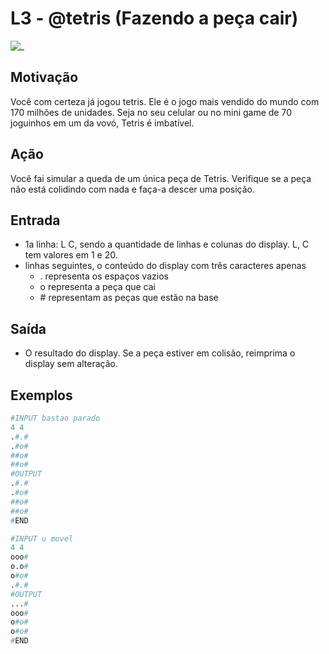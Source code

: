 # L3 - @tetris (Fazendo a peça cair)

![_](https://raw.githubusercontent.com/qxcodefup/arcade/master/base/tetris/cover.jpg)

## Motivação

Você com certeza já jogou tetris. Ele é o jogo mais vendido do mundo com 170 milhões de unidades. Seja no seu celular ou no mini game de 70 joguinhos em um da vovó, Tetris é imbatível.

## Ação

Você fai simular a queda de um única peça de Tetris. Verifique se a peça não está colidindo com nada e faça-a descer uma posição.

## Entrada

- 1a linha: L C, sendo a quantidade de linhas e colunas do display. L, C tem valores em 1 e 20.
- linhas seguintes, o conteúdo do display com três caracteres apenas
  - . representa os espaços vazios
  - o representa a peça que cai
  - \# representam as peças que estão na base

## Saída

- O resultado do display. Se a peça estiver em colisão, reimprima
o display sem alteração.

## Exemplos

``` py
#INPUT bastao parado
4 4
.#.#
.#o#
##o#
##o#
#OUTPUT
.#.#
.#o#
##o#
##o#
#END

#INPUT u movel
4 4
ooo#
o.o#
o#o#
.#.#
#OUTPUT
...#
ooo#
o#o#
o#o#
#END
```
